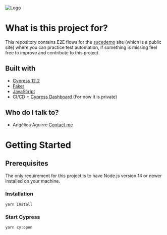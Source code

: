 
![Logo](https://www.saucedemo.com/static/media/Login_Bot_graphic.20658452.png)

# What is this project for? #


This repository contains E2E flows for the [sucedemo](https://www.saucedemo.com/) site (which is a public site) where you can practice test automation, if something is missing feel free to improve and contribute to this project.


## Built with ##

* [ Cypress 12.2 ](https://www.cypress.io/)
* [ Faker ](https://github.com/marak/Faker.js/)
* [ JavaScript ](https://developer.mozilla.org/es/docs/Web/JavaScript)
* CI/CD + [ Cypress Dashboard ](https://cloud.cypress.io/projects/w3q718/runs) (For now it is private)


## Who do I talk to? ##

* Angélica Aguirre [Contact me](https://www.linkedin.com/in/ang%C3%A9lica-aguirre/)


# Getting Started #

## Prerequisites ##

The only requirement for this project is to have Node.js version 14 or newer installed on your machine.

### Installation ###

```
yarn install
``` 

### Start Cypress ###

```
yarn cy:open
``` 
